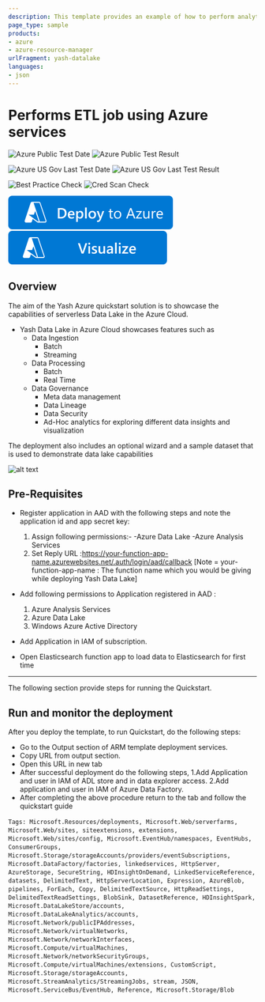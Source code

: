 ```yaml
---
description: This template provides an example of how to perform analytics on the historic as well as  real time streaming data  stored in Azure Blob Storage. The data from the event hub is taken by the Azure Stream Analytics Job to perform transformation and the output is stored in Azure Blob Storage and is visualized in PowerBI. The analytics is applied on the historic data stored in Blob storage by Azure Data Analytics and the movement of extracted, transformed and published data and the orchestration is done by Data Factory. The published data is further visualized in PowerBI
page_type: sample
products:
- azure
- azure-resource-manager
urlFragment: yash-datalake
languages:
- json
---
```

# Performs ETL job using Azure services

![Azure Public Test Date](https://azurequickstartsservice.blob.core.windows.net/badges/quickstarts/microsoft.datalakestore/yash-datalake/PublicLastTestDate.svg)
![Azure Public Test Result](https://azurequickstartsservice.blob.core.windows.net/badges/quickstarts/microsoft.datalakestore/yash-datalake/PublicDeployment.svg)

![Azure US Gov Last Test Date](https://azurequickstartsservice.blob.core.windows.net/badges/quickstarts/microsoft.datalakestore/yash-datalake/FairfaxLastTestDate.svg)
![Azure US Gov Last Test Result](https://azurequickstartsservice.blob.core.windows.net/badges/quickstarts/microsoft.datalakestore/yash-datalake/FairfaxDeployment.svg)

![Best Practice Check](https://azurequickstartsservice.blob.core.windows.net/badges/quickstarts/microsoft.datalakestore/yash-datalake/BestPracticeResult.svg)
![Cred Scan Check](https://azurequickstartsservice.blob.core.windows.net/badges/quickstarts/microsoft.datalakestore/yash-datalake/CredScanResult.svg)

[![Deploy To Azure](https://raw.githubusercontent.com/Azure/azure-quickstart-templates/master/1-CONTRIBUTION-GUIDE/images/deploytoazure.svg?sanitize=true)](https://portal.azure.com/#create/Microsoft.Template/uri/https%3A%2F%2Fraw.githubusercontent.com%2FAzure%2Fazure-quickstart-templates%2Fmaster%2Fquickstarts%2Fmicrosoft.datalakestore%2Fyash-datalake%2Fazuredeploy.json)  [![Visualize](https://raw.githubusercontent.com/Azure/azure-quickstart-templates/master/1-CONTRIBUTION-GUIDE/images/visualizebutton.svg?sanitize=true)](http://armviz.io/#/?load=https%3A%2F%2Fraw.githubusercontent.com%2FAzure%2Fazure-quickstart-templates%2Fmaster%2Fquickstarts%2Fmicrosoft.datalakestore%2Fyash-datalake%2Fazuredeploy.json)

## Overview

The aim of the Yash Azure quickstart solution is to showcase the capabilities of serverless Data Lake in the Azure Cloud.

- Yash Data Lake in Azure Cloud showcases features such as
  - Data Ingestion
    - Batch
    - Streaming
  - Data Processing
    - Batch
    - Real Time
  - Data Governance
    - Meta data management
    - Data Lineage
    - Data Security
    - Ad-Hoc analytics for exploring different data insights and visualization

The deployment also includes an optional wizard and a sample dataset that is used to demonstrate data lake capabilities

![alt text](https://raw.githubusercontent.com/ajos1993/YASH-Azure-DataLake-Quickstart/master/scripts/images/Architecture.png)

## Pre-Requisites

- Register application in AAD with the following steps and note the application id and app secret key:
  1. Assign following permissions:-
    -Azure Data Lake
    -Azure Analysis Services
  2. Set Reply URL :https://your-function-app-name.azurewebsites.net/.auth/login/aad/callback
    [Note = your-function-app-name : The function name which you would be giving while deploying Yash Data Lake]
- Add following permissions to Application registered in AAD :
  1. Azure Analysis Services
  2. Azure Data Lake
  3. Windows Azure Active Directory

- Add Application in IAM of subscription.

- Open Elasticsearch function app to load data to Elasticsearch for first time

--------------------------------------------------------------------------
The following section provide steps for running the Quickstart.

## Run and monitor the deployment

After you deploy the template, to run Quickstart, do the following steps:

- Go to the Output section of ARM template deployment services.
- Copy URL from output section.
- Open this URL in new tab
- After successful deployment do the following steps,
  1.Add Application and user in IAM of ADL store and in data explorer access.
  2.Add application and user in IAM of Azure Data Factory.
- After completing the above procedure return to the tab and follow the quickstart guide

`Tags: Microsoft.Resources/deployments, Microsoft.Web/serverfarms, Microsoft.Web/sites, siteextensions, extensions, Microsoft.Web/sites/config, Microsoft.EventHub/namespaces, EventHubs, ConsumerGroups, Microsoft.Storage/storageAccounts/providers/eventSubscriptions, Microsoft.DataFactory/factories, linkedservices, HttpServer, AzureStorage, SecureString, HDInsightOnDemand, LinkedServiceReference, datasets, DelimitedText, HttpServerLocation, Expression, AzureBlob, pipelines, ForEach, Copy, DelimitedTextSource, HttpReadSettings, DelimitedTextReadSettings, BlobSink, DatasetReference, HDInsightSpark, Microsoft.DataLakeStore/accounts, Microsoft.DataLakeAnalytics/accounts, Microsoft.Network/publicIPAddresses, Microsoft.Network/virtualNetworks, Microsoft.Network/networkInterfaces, Microsoft.Compute/virtualMachines, Microsoft.Network/networkSecurityGroups, Microsoft.Compute/virtualMachines/extensions, CustomScript, Microsoft.Storage/storageAccounts, Microsoft.StreamAnalytics/StreamingJobs, stream, JSON, Microsoft.ServiceBus/EventHub, Reference, Microsoft.Storage/Blob`
